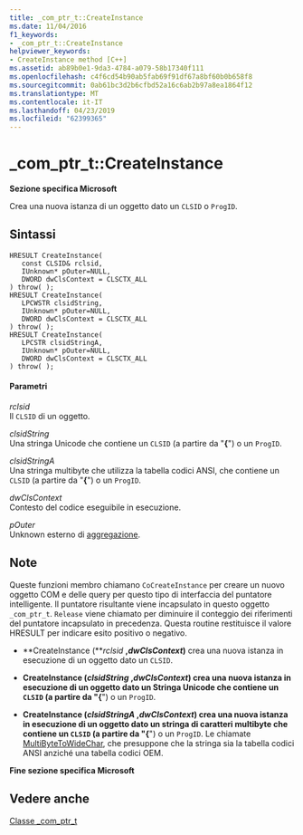 ```yaml
---
title: _com_ptr_t::CreateInstance
ms.date: 11/04/2016
f1_keywords:
- _com_ptr_t::CreateInstance
helpviewer_keywords:
- CreateInstance method [C++]
ms.assetid: ab89b0e1-9da3-4784-a079-58b17340f111
ms.openlocfilehash: c4f6cd54b90ab5fab69f91df67a8bf60b0b658f8
ms.sourcegitcommit: 0ab61bc3d2b6cfbd52a16c6ab2b97a8ea1864f12
ms.translationtype: MT
ms.contentlocale: it-IT
ms.lasthandoff: 04/23/2019
ms.locfileid: "62399365"
---
```

# <a name="comptrtcreateinstance"></a>_com_ptr_t::CreateInstance

**Sezione specifica Microsoft**

Crea una nuova istanza di un oggetto dato un `CLSID` o `ProgID`.

## <a name="syntax"></a>Sintassi

```
HRESULT CreateInstance(
   const CLSID& rclsid,
   IUnknown* pOuter=NULL,
   DWORD dwClsContext = CLSCTX_ALL
) throw( );
HRESULT CreateInstance(
   LPCWSTR clsidString,
   IUnknown* pOuter=NULL,
   DWORD dwClsContext = CLSCTX_ALL
) throw( );
HRESULT CreateInstance(
   LPCSTR clsidStringA,
   IUnknown* pOuter=NULL,
   DWORD dwClsContext = CLSCTX_ALL
) throw( );
```

#### <a name="parameters"></a>Parametri

*rclsid*<br/>
Il `CLSID` di un oggetto.

*clsidString*<br/>
Una stringa Unicode che contiene un `CLSID` (a partire da "**{**") o un `ProgID`.

*clsidStringA*<br/>
Una stringa multibyte che utilizza la tabella codici ANSI, che contiene un `CLSID` (a partire da "**{**") o un `ProgID`.

*dwClsContext*<br/>
Contesto del codice eseguibile in esecuzione.

*pOuter*<br/>
Unknown esterno di [aggregazione](../atl/aggregation.md).

## <a name="remarks"></a>Note

Queste funzioni membro chiamano `CoCreateInstance` per creare un nuovo oggetto COM e delle query per questo tipo di interfaccia del puntatore intelligente. Il puntatore risultante viene incapsulato in questo oggetto `_com_ptr_t`. `Release` viene chiamato per diminuire il conteggio dei riferimenti del puntatore incapsulato in precedenza. Questa routine restituisce il valore HRESULT per indicare esito positivo o negativo.

- **CreateInstance (***rclsid* **,***dwClsContext***)** crea una nuova istanza in esecuzione di un oggetto dato un `CLSID`.

- **CreateInstance (***clsidString* **,***dwClsContext***)** crea una nuova istanza in esecuzione di un oggetto dato un Stringa Unicode che contiene un `CLSID` (a partire da "**{**") o un `ProgID`.

- **CreateInstance (***clsidStringA* **,***dwClsContext***)** crea una nuova istanza in esecuzione di un oggetto dato un stringa di caratteri multibyte che contiene un `CLSID` (a partire da "**{**") o un `ProgID`. Le chiamate [MultiByteToWideChar](/windows/desktop/api/stringapiset/nf-stringapiset-multibytetowidechar), che presuppone che la stringa sia la tabella codici ANSI anziché una tabella codici OEM.

**Fine sezione specifica Microsoft**

## <a name="see-also"></a>Vedere anche

[Classe _com_ptr_t](../cpp/com-ptr-t-class.md)